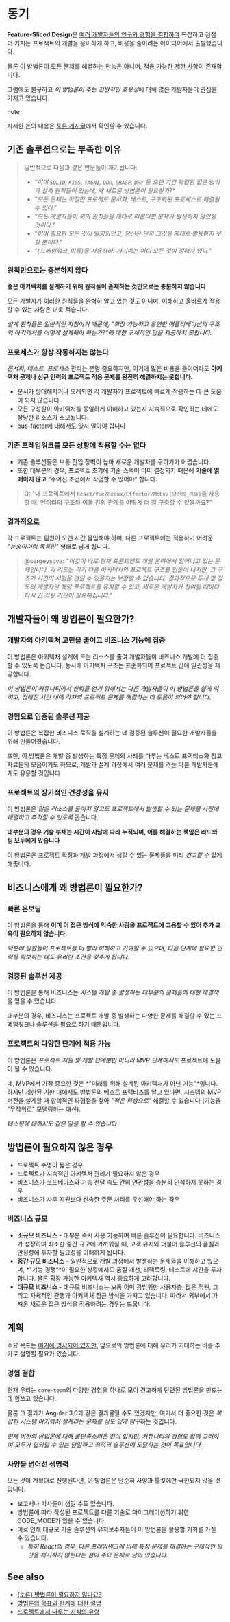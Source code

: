 # 동기

**Feature-Sliced Design**은 [여러 개발자들의 연구와 경험을 결합하여](https://github.com/feature-sliced/documentation/discussions) 복잡하고 점점 더 커지는 프로젝트의 개발을 용이하게 하고, 비용을 줄이려는 아이디어에서 출발했습니다.

물론 이 방법론이 모든 문제를 해결하는 만능은 아니며, [적용 가능한 제한 사항](/documentation/kr/docs/about/mission.md)이 존재합니다.

그럼에도 불구하고 *이 방법론이 주는 전반적인 효용성*에 대해 많은 개발자들이 관심을 가지고 있습니다.

note

자세한 논의 내용은 [토론 게시글](https://github.com/feature-sliced/documentation/discussions/27)에서 확인할 수 있습니다.

## 기존 솔루션으로는 부족한 이유[​](#기존-솔루션으로는-부족한-이유 "해당 헤딩으로 이동")

> 일반적으로 다음과 같은 반문들이 제기됩니다:
>
> * *"이미 `SOLID`, `KISS`, `YAGNI`, `DDD`, `GRASP`, `DRY` 등 오랜 기간 확립된 접근 방식과 설계 원칙들이 있는데, 왜 새로운 방법론이 필요한가?"*
> * *"모든 문제는 적절한 프로젝트 문서화, 테스트, 구조화된 프로세스로 해결될 수 있다."*
> * *"모든 개발자들이 위의 원칙들을 제대로 따른다면 문제가 발생하지 않았을 것이다."*
> * *"이미 필요한 모든 것이 발명되었고, 당신은 단지 그것을 제대로 활용하지 못할 뿐이다."*
> * *"{프레임워크\_이름}을 사용하라. 거기에는 이미 모든 것이 정해져 있다."*

### 원칙만으로는 충분하지 않다[​](#원칙만으로는-충분하지-않다 "해당 헤딩으로 이동")

**좋은 아키텍처를 설계하기 위해 원칙들이 존재하는 것만으로는 충분하지 않습니다.**

모든 개발자가 이러한 원칙들을 완벽히 알고 있는 것도 아니며, 이해하고 올바르게 적용할 수 있는 사람은 더욱 적습니다.

*설계 원칙들은 일반적인 지침이기 때문에, "확장 가능하고 유연한 애플리케이션의 구조와 아키텍처를 어떻게 설계해야 하는가?"에 대한 구체적인 답을 제공하지 못합니다.*

### 프로세스가 항상 작동하지는 않는다[​](#프로세스가-항상-작동하지는-않는다 "해당 헤딩으로 이동")

*문서화, 테스트, 프로세스* 관리는 분명 중요하지만, 여기에 많은 비용을 들이더라도 **아키텍처 문제나 신규 인력의 프로젝트 적응 문제를 완전히 해결하지는 못합니다.**

* 문서가 방대해지거나 오래되면 각 개발자가 프로젝트에 빠르게 적응하는 데 큰 도움이 되지 않습니다.
* 모든 구성원이 아키텍처를 동일하게 이해하고 있는지 지속적으로 확인하는 데에도 상당한 리소스가 소모됩니다.
* bus-factor에 대해서도 잊지 말아야 합니다

### 기존 프레임워크를 모든 상황에 적용할 수는 없다[​](#기존-프레임워크를-모든-상황에-적용할-수는-없다 "해당 헤딩으로 이동")

* 기존 솔루션들은 보통 진입 장벽이 높아 새로운 개발자를 구하기가 어렵습니다.
* 또한 대부분의 경우, 프로젝트 초기에 기술 스택이 이미 결정되기 때문에 **기술에 얽매이지 않고** “주어진 조건에서 작업할 수 있어야” 합니다.

> Q: "내 프로젝트에서 `React/Vue/Redux/Effector/Mobx/{당신의_기술}`을 사용할 때, 엔티티의 구조와 이들 간의 관계를 어떻게 더 잘 구축할 수 있을까요?"

### 결과적으로[​](#결과적으로 "해당 헤딩으로 이동")

각 프로젝트는 팀원이 오랜 시간 몰입해야 하며, 다른 프로젝트에는 적용하기 어려운 *"눈송이처럼 독특한"* 형태로 남게 됩니다.

> @sergeysova: *"이것이 바로 현재 프론트엔드 개발 분야에서 일어나고 있는 문제입니다. 각 리드는 각기 다른 아키텍처와 프로젝트 구조를 만들어 내지만, 그 구조가 시간의 시험을 견딜 수 있을지는 보장할 수 없습니다. 결과적으로 두세 명 정도의 개발자만 해당 프로젝트를 유지할 수 있고, 새로운 개발자가 참여할 때마다 다시 긴 적응 기간이 필요해집니다."*

## 개발자들이 왜 방법론이 필요한가?[​](#개발자들이-왜-방법론이-필요한가 "해당 헤딩으로 이동")

### 개발자의 아키텍처 고민을 줄이고 비즈니스 기능에 집중[​](#개발자의-아키텍처-고민을-줄이고-비즈니스-기능에-집중 "해당 헤딩으로 이동")

이 방법론은 아키텍처 설계에 드는 리소스를 줄여 개발자들이 비즈니스 개발에 더 집중할 수 있도록 돕습니다. 동시에 아키텍처 구조는 표준화되어 프로젝트 간에 일관성을 제공합니다.

*이 방법론이 커뮤니티에서 신뢰를 얻기 위해서는 다른 개발자들이 이 방법론을 쉽게 익히고, 정해진 시간 내에 각자의 프로젝트 문제를 해결하는 데 도움이 되어야 합니다.*

### 경험으로 입증된 솔루션 제공[​](#경험으로-입증된-솔루션-제공 "해당 헤딩으로 이동")

이 방법론은 복잡한 비즈니스 로직을 설계하는 데 검증된 솔루션이 필요한 개발자들을 위해 만들어졌습니다.

또한, 이 방법론은 개발 중 발생하는 특정 문제와 사례를 다루는 베스트 프랙티스와 참고 자료들의 모음이기도 하므로, 개발과 설계 과정에서 여러 문제를 겪는 다른 개발자들에게도 유용할 것입니다

### 프로젝트의 장기적인 건강성을 유지[​](#프로젝트의-장기적인-건강성을-유지 "해당 헤딩으로 이동")

이 방법론은 *많은 리소스를 들이지 않고도 프로젝트에서 발생할 수 있는 문제를 사전에 해결하고 추적할 수 있도록* 돕습니다.

**대부분의 경우 기술 부채는 시간이 지남에 따라 누적되며, 이를 해결하는 책임은 리드와 팀 모두에게 있습니다**

이 방법론은 프로젝트 확장과 개발 과정에서 생길 수 있는 문제들을 미리 *경고할 수* 있게 해줍니다.

## 비즈니스에게 왜 방법론이 필요한가?[​](#비즈니스에게-왜-방법론이-필요한가 "해당 헤딩으로 이동")

### 빠른 온보딩[​](#빠른-온보딩 "해당 헤딩으로 이동")

이 방법론을 통해 **이미 이 접근 방식에 익숙한 사람을 프로젝트에 고용할 수 있어 추가 교육이 필요하지 않습니다.**

*덕분에 팀원들이 프로젝트를 더 빨리 이해하고 기여할 수 있으며, 다음 단계에 필요한 인력을 확보하는 데도 유리한 조건을 갖추게 됩니다.*

### 검증된 솔루션 제공[​](#검증된-솔루션-제공 "해당 헤딩으로 이동")

이 방법론을 통해 비즈니스는 *시스템 개발 중 발생하는 대부분의 문제들에 대한 해결책*을 얻을 수 있습니다.

대부분의 경우, 비즈니스는 프로젝트 개발 중 발생하는 다양한 문제를 해결할 수 있는 프레임워크나 솔루션을 필요로 하기 때문입니다.

### 프로젝트의 다양한 단계에 적용 가능[​](#프로젝트의-다양한-단계에-적용-가능 "해당 헤딩으로 이동")

이 방법론은 *프로젝트 지원 및 개발 단계뿐만 아니라 MVP 단계에서도* 프로젝트에 도움이 될 수 있습니다.

네, MVP에서 가장 중요한 것은 \*"미래를 위해 설계된 아키텍처가 아닌 기능"\*입니다. 하지만 제한된 기한 내에서도 방법론의 베스트 프랙티스를 알고 있다면, 시스템의 MVP 버전을 설계할 때 합리적인 타협점을 찾아 *"적은 희생으로"* 해결할 수 있습니다 (기능을 "무작위로" 모델링하는 대신).

*테스팅에 대해서도 같은 말을 할 수 있습니다*

## 방법론이 필요하지 않은 경우[​](#방법론이-필요하지-않은-경우 "해당 헤딩으로 이동")

* 프로젝트 수명이 짧은 경우
* 프로젝트가 지속적인 아키텍처 관리가 필요하지 않은 경우
* 비즈니스가 코드베이스와 기능 전달 속도 간의 연관성을 충분히 인식하지 못하는 경우
* 비즈니스가 사후 지원보다 신속한 주문 처리를 우선해야 하는 경우

### 비즈니스 규모[​](#비즈니스-규모 "해당 헤딩으로 이동")

* **소규모 비즈니스** - 대부분 즉시 사용 가능하며 빠른 솔루션이 필요합니다. 비즈니스가 성장하여 최소한 중간 규모에 가까워질 때, 고객 유지와 더불어 솔루션의 품질과 안정성에 투자할 필요성을 이해하게 됩니다.
* **중간 규모 비즈니스** - 일반적으로 개발 과정에서 발생하는 문제들을 이해하고 있으며, \*"기능 경쟁"\*이 필요한 상황에서도 품질 개선, 리팩토링, 테스트에 시간을 투자합니다. 물론 확장 가능한 아키텍처 역시 중요하게 고려합니다.
* **대규모 비즈니스** - 대규모 비즈니스는 보통 이미 광범위한 사용자층, 많은 직원, 그리고 자체적인 관행과 아키텍처 접근 방식을 가지고 있습니다. 따라서 외부에서 가져온 새로운 접근 방식을 적용하려는 경우는 드뭅니다.

## 계획[​](#계획 "해당 헤딩으로 이동")

주요 목표는 [여기에 명시되어 있지만](/documentation/kr/docs/about/mission.md#goals), 앞으로의 방법론에 대해 우리가 기대하는 바를 추가로 설명할 필요가 있습니다.

### 경험 결합[​](#경험-결합 "해당 헤딩으로 이동")

현재 우리는 `core-team`의 다양한 경험을 하나로 모아 견고하게 단련된 방법론을 만드는 데 힘쓰고 있습니다.

물론 그 결과가 Angular 3.0과 같은 결과물일 수도 있겠지만, 여기서 더 중요한 것은 *복잡한 시스템 아키텍처 설계라는 문제를 심도 있게 탐구*하는 것입니다.

*현재 버전의 방법론에 대해 불만족스러운 점이 있지만, 커뮤니티의 경험도 함께 고려하여 모두가 합의할 수 있는 단일하고 최적의 솔루션에 도달하는 것이 목표입니다.*

### 사양을 넘어선 생명력[​](#사양을-넘어선-생명력 "해당 헤딩으로 이동")

모든 것이 계획대로 진행된다면, 이 방법론은 단순히 사양과 툴킷에만 국한되지 않을 것입니다.

* 보고서나 기사들이 생길 수도 있습니다.
* 방법론에 따라 작성된 프로젝트를 다른 기술로 마이그레이션하기 위한 CODE\_MODE가 있을 수 있습니다.
* 이로 인해 대규모 기술 솔루션의 유지보수자들이 이 방법론을 활용할 기회를 가질 수 있습니다.
  <!-- -->
  * *특히 React의 경우, 다른 프레임워크에 비해 특정 문제를 해결하는 구체적인 방안을 제시하지 않는다는 점이 주요 문제로 남아 있습니다.*

## See also[​](#see-also "해당 헤딩으로 이동")

* [(토론) 방법론이 필요하지 않나요?](https://github.com/feature-sliced/documentation/discussions/27)
* [방법론의 목표와 한계에 대한 설명](/documentation/kr/docs/about/mission.md)
* [프로젝트에서 다루는 지식의 유형](/documentation/kr/docs/about/understanding/knowledge-types.md)
